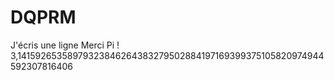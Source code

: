 # DQPRM
J'écris une ligne
Merci Pi !
3,14159265358979323846264383279502884197169399375105820974944592307816406